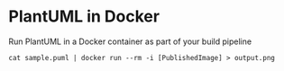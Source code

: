 # PlantUML in Docker

Run PlantUML in a Docker container as part of your build pipeline

```
cat sample.puml | docker run --rm -i [PublishedImage] > output.png
```
